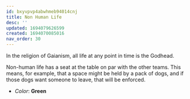 ```yaml
---
id: bxyvpvp4abwhmeb94014cnj
title: Non Human Life
desc: ''
updated: 1694079626599
created: 1694070085016
nav_order: 30
---
```


In the religion of Gaianism, all life at any point in time is the Godhead.

Non-human life has a seat at the table on par with the other teams. This means, for example, that a space might be held by a pack of dogs, and if those dogs want someone to leave, that will be enforced.

* _Color_: **Green**
